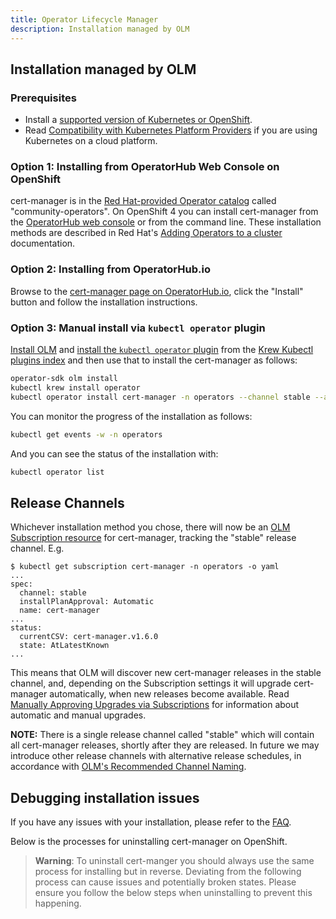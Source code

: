 ```yaml
---
title: Operator Lifecycle Manager
description: Installation managed by OLM
---
```


## Installation managed by OLM

### Prerequisites

- Install a
  [supported version of Kubernetes or OpenShift](./supported-releases.md).
- Read [Compatibility with Kubernetes Platform Providers](./compatibility.md) if
  you are using Kubernetes on a cloud platform.

### Option 1: Installing from OperatorHub Web Console on OpenShift

cert-manager is in the [Red Hat-provided Operator catalog][] called
"community-operators". On OpenShift 4 you can install cert-manager from the
[OperatorHub web console][] or from the command line. These installation methods
are described in Red Hat's [Adding Operators to a cluster][] documentation.

[red hat-provided operator catalog]:
  https://docs.openshift.com/container-platform/4.7/operators/understanding/olm-rh-catalogs.html#olm-rh-catalogs_olm-rh-catalogs
[operatorhub web console]:
  https://docs.openshift.com/container-platform/4.7/operators/understanding/olm-understanding-operatorhub.html
[adding operators to a cluster]:
  https://docs.openshift.com/container-platform/4.7/operators/admin/olm-adding-operators-to-cluster.html

### Option 2: Installing from OperatorHub.io

Browse to the
[cert-manager page on OperatorHub.io](https://operatorhub.io/operator/cert-manager),
click the "Install" button and follow the installation instructions.

### Option 3: Manual install via `kubectl operator` plugin

[Install OLM][] and [install the `kubectl operator` plugin][] from the [Krew
Kubectl plugins index][] and then use that to install the cert-manager as
follows:

```sh
operator-sdk olm install
kubectl krew install operator
kubectl operator install cert-manager -n operators --channel stable --approval Automatic
```

You can monitor the progress of the installation as follows:

```sh
kubectl get events -w -n operators
```

And you can see the status of the installation with:

```sh
kubectl operator list
```

[install olm]: https://sdk.operatorframework.io/docs/installation/
[install the `kubectl operator` plugin]:
  https://github.com/operator-framework/kubectl-operator#install
[krew kubectl plugins index]:
  https://krew.sigs.k8s.io/plugins/#:~:text=cert-manager

## Release Channels

Whichever installation method you chose, there will now be an [OLM Subscription
resource][] for cert-manager, tracking the "stable" release channel. E.g.

```console
$ kubectl get subscription cert-manager -n operators -o yaml
...
spec:
  channel: stable
  installPlanApproval: Automatic
  name: cert-manager
...
status:
  currentCSV: cert-manager.v1.6.0
  state: AtLatestKnown
...
```

This means that OLM will discover new cert-manager releases in the stable
channel, and, depending on the Subscription settings it will upgrade
cert-manager automatically, when new releases become available. Read [Manually
Approving Upgrades via Subscriptions][] for information about automatic and
manual upgrades.

[olm subscription resource]:
  https://olm.operatorframework.io/docs/concepts/crds/subscription/
[manually approving upgrades via subscriptions]:
  https://olm.operatorframework.io/docs/concepts/crds/subscription/#manually-approving-upgrades-via-subscriptions

**NOTE:** There is a single release channel called "stable" which will contain
all cert-manager releases, shortly after they are released. In future we may
introduce other release channels with alternative release schedules, in
accordance with [OLM's Recommended Channel Naming][].

[olm's recommended channel naming]:
  https://olm.operatorframework.io/docs/best-practices/channel-naming/#recommended-channel-naming

## Debugging installation issues

If you have any issues with your installation, please refer to the
[FAQ](../faq/README.md).

Below is the processes for uninstalling cert-manager on OpenShift.

> **Warning**: To uninstall cert-manger you should always use the same process
> for installing but in reverse. Deviating from the following process can cause
> issues and potentially broken states. Please ensure you follow the below steps
> when uninstalling to prevent this happening.
